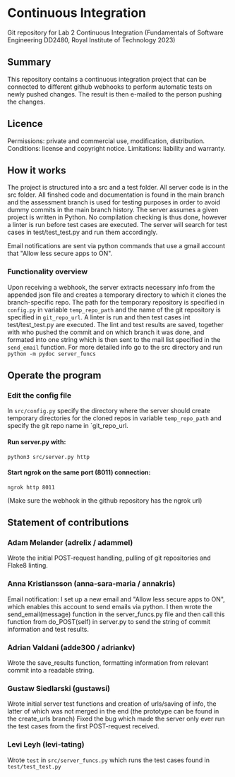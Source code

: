 # Continuous Integration 
Git repository for Lab 2 Continuous Integration (Fundamentals of Software Engineering DD2480, Royal Institute of Technology 2023) 
 
## Summary 
This repository contains a continuous integration project that can be connected to different github webhooks to perform automatic tests on newly pushed changes. The result is then e-mailed to the person pushing the changes.

## Licence
Permissions: private and commercial use, modification, distribution.
Conditions: license and copyright notice.
Limitations: liability and warranty. 

## How it works
The project is structured into a src and a test folder. All server code is in the src folder. All finshed code and documentation is found in the main branch and the assessment branch is used for testing purposes in order to avoid dummy commits in the main branch history. The server assumes a given project is written in Python. No compilation checking is thus done, however a linter is run before test cases are executed. The server will search for test cases in test/test_test.py and run them accordingly. 

Email notifications are sent via python commands that use a gmail account that "Allow less secure apps to ON". 

### Functionality overview
Upon receiving a webhook, the server extracts necessary info from the appended json file and creates a temporary directory to which it clones the branch-specific repo. The path for the temporary repository is specified in `config.py` in variable `temp_repo_path` and the name of the git repository is specified in `git_repo_url`. A linter is run and then test cases int test/test_test.py are executed. The lint and test results are saved, together with who pushed the commit and on which branch it was done, and formated into one string which is then sent to the mail list specified in the `send_email` function. For more detailed info go to the src directory and run `python -m pydoc server_funcs`

## Operate the program
### Edit the config file
In `src/config.py` specify the directory where the server should create temporary directories for the cloned repos in variable `temp_repo_path` and specify the git repo name in `git_repo_url.
#### Run server.py with: 
```
python3 src/server.py http
```
#### Start ngrok on the same port (8011) connection:
```
ngrok http 8011
```
(Make sure the webhook in the github repository has the ngrok url)

## Statement of contributions 

### Adam Melander (adrelix / adammel)
Wrote the initial POST-request handling, pulling of git repositories and Flake8 linting.

### Anna Kristiansson (anna-sara-maria / annakris) 

Email notification: I set up a new email and "Allow less secure apps to ON", which enables this account to send emails via python. I then wrote the send_email(message) function in the server_funcs.py file and then call this function from do_POST(self) in server.py to send the string of commit information and test results. 

### Adrian Valdani (adde300 / adriankv)
Wrote the save_results function, formatting information from relevant commit into a readable string.

### Gustaw Siedlarski (gustawsi)
Wrote initial server test functions and creation of urls/saving of info, the latter of which was not merged in the end (the prototype can be found in the create_urls branch) Fixed the bug which made the server only ever run the test cases from the first POST-request received.

### Levi Leyh (levi-tating)
Wrote `test` in `src/server_funcs.py` which runs the test cases found in `test/test_test.py`

